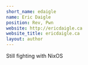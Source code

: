 ```yaml
---
short_name: edaigle
name: Eric Daigle
position: Rev, Pwn
website: http://ericdaigle.ca
website_title: ericdaigle.ca
layout: author
---
```

Still fighting with NixOS
